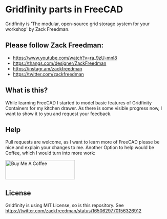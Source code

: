 # Gridfinity parts in FreeCAD

Gridfinity is 'The modular, open-source grid storage system for your workshop' by Zack Freedman.

## Please follow Zack Freedman:

* https://www.youtube.com/watch?v=ra_9zU-mnl8
* https://thangs.com/designer/ZackFreedman
* https://instagr.am/zackfreedman
* https://twitter.com/zackfreedman

## What is this?

While learning FreeCAD I started to model basic features of Gridfinity Containers for my kitchen drawer. As there is some visible progress now, I want to show it to you and request your feedback.

## Help

Pull requests are welcome, as I want to learn more of FreeCAD please be nice and explain your changes to me. Another Option to help would be Coffee, which I would turn into more work:

<a href="https://www.buymeacoffee.com/LaggAt" target="_blank"><img src="https://cdn.buymeacoffee.com/buttons/v2/default-yellow.png" alt="Buy Me A Coffee" style="height: 60px !important;width: 217px !important;" ></a>

## License

Gridfinity is using MIT License, so is this repository. See https://twitter.com/zackfreedman/status/1650629770156326912
